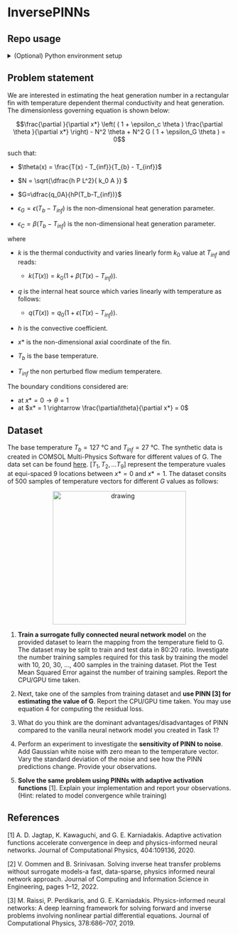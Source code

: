 # InversePINNs

## Repo usage

<details>
<summary>(Optional) Python environment setup </summary>

### Create a python environment
```bash
python3 -m venv .venv_InvPINNs
```
### Activate the environment
```bash
. .venv_InvPINNs/bin/activate/
```
### Install dependencies with pip pkg manager
```bash
pip install -r requirements.txt
```
</details>

## Problem statement
We are interested in estimating the heat generation number in a rectangular fin with temperature dependent thermal conductivity and heat generation. The dimensionless governing equation is shown below:

$$\frac{\partial }{\partial x*} \left(  ( 1 + \epsilon_c \theta )  \frac{\partial \theta }{\partial x*} \right)   - N^2 \theta + N^2 G ( 1 + \epsilon_G \theta ) = 0$$

such that:

- $\theta(x) = \frac{T(x) - T_{inf}}{T_{b} - T_{inf}}$


- $N = \sqrt{\dfrac{h P L^2}{ k_0 A }} $


- $G=\dfrac{q_0A}{hP(T_b-T_{inf})}$


- $\epsilon_G=\epsilon(T_b-T_{inf})$ is the non-dimensional heat generation parameter.

- $\epsilon_C=\beta(T_b-T_{inf})$ is the non-dimensional heat generation parameter.



where

- $k$ is the thermal conductivity and varies linearly form $k_0$ value at $T_{inf}$ and reads:

    - $k(T(x))=k_0(1 + \beta(T(x)-T_{inf}))$.

- $q$ is the internal heat source which varies linearly with temperature as follows:

    - $q(T(x))=q_0(1 + \epsilon(T(x)-T_{inf}))$.

- $h$ is the convective coefficient.
- $x*$ is the non-dimensional axial coordinate of the fin.
- $T_b$ is the base temperature.
- $T_{inf}$ the non perturbed flow medium temperatere.

The boundary conditions considered are:

- at $x* = 0 \rightarrow \theta = 1$
- at $x* = 1 \rightarrow \frac{\partial\theta}{\partial x*} = 0$

## Dataset

The base temperature $T_b = 127$ °C and ${T_{inf}} = 27$ °C. The synthetic data is created in COMSOL Multi-Physics Software for different values of G. The data set can be found [here](https://github.com/mvanzulli/inversePINNs/blob/main/src/data/raw/Dataset.csv). $[T_1, T_2,... T_9 ]$ represent the temperature vuales at equi-spaced 9 locations between $x*= 0$ and $x*=1$. The dataset consits of 500 samples of temperature vectors for different $G$ values as follows:


<center><img src="https://user-images.githubusercontent.com/50339940/206868963-e975b3b5-7cff-404b-8f04-487a53ab0791.png" alt="drawing" width="300"/> </center>

1. **Train a surrogate fully connected neural network model** on the provided dataset to learn the
mapping from the temperature field to G. The dataset may be split to train and test data in 80:20
ratio. Investigate the number training samples required for this task by training the model with
10, 20, 30, ..., 400 samples in the training dataset. Plot the Test Mean Squared Error against the
number of training samples. Report the CPU/GPU time taken.

1. Next, take one of the samples from training dataset and **use PINN [3] for estimating the value of
G**. Report the CPU/GPU time taken. You may use equation 4 for computing the residual loss.

1. What do you think are the dominant advantages/disadvantages of PINN compared to the vanilla
neural network model you created in Task 1?

1. Perform an experiment to investigate the **sensitivity of PINN to noise**. Add Gaussian white noise
with zero mean to the temperature vector. Vary the standard deviation of the noise and see how
the PINN predictions change. Provide your observations.

1. **Solve the same problem using PINNs with adaptive activation functions** [1]. Explain your implementation and report your observations. (Hint: related to model convergence while training)

## References

[1] A. D. Jagtap, K. Kawaguchi, and G. E. Karniadakis. Adaptive activation functions accelerate convergence in deep and physics-informed neural networks. Journal of Computational Physics, 404:109136,
2020.

[2] V. Oommen and B. Srinivasan. Solving inverse heat transfer problems without surrogate models-a
fast, data-sparse, physics informed neural network approach. Journal of Computing and Information
Science in Engineering, pages 1–12, 2022.

[3] M. Raissi, P. Perdikaris, and G. E. Karniadakis. Physics-informed neural networks: A deep learning
framework for solving forward and inverse problems involving nonlinear partial differential equations.
Journal of Computational Physics, 378:686–707, 2019.
